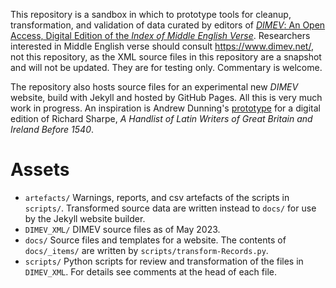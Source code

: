This repository is a sandbox in which to prototype tools for cleanup, transformation, and validation of data curated by editors of [*DIMEV*: An Open Access, Digital Edition of the *Index of Middle English Verse*](https://www.dimev.net/).
Researchers interested in Middle English verse should consult <https://www.dimev.net/>, not this repository, as the XML source files in this repository are a snapshot and will not be updated.
They are for testing only.
Commentary is welcome.

The repository also hosts source files for an experimental new *DIMEV* website, build with Jekyll and hosted by GitHub Pages.
All this is very much work in progress.
An inspiration is Andrew Dunning's [prototype](https://github.com/medievallibraries/latin-writers) for a digital edition of Richard Sharpe, *A Handlist of Latin Writers of Great Britain and Ireland Before 1540*.

# Assets
- `artefacts/`
  Warnings, reports, and csv artefacts of the scripts in `scripts/`.
  Transformed source data are written instead to `docs/` for use by the Jekyll website builder.
- `DIMEV_XML/`
  DIMEV source files as of May 2023.
- `docs/`
  Source files and templates for a website.
  The contents of `docs/_items/` are written by `scripts/transform-Records.py`.
- `scripts/`
  Python scripts for review and transformation of the files in `DIMEV_XML`.
  For details see comments at the head of each file.
